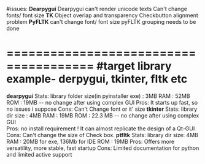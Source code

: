 
#issues:
**Dearpygui**
		Dearpygui can't render unicode texts
		Can't change fonts/ font size
**TK**
		Object overlap and transparency 
		Checkbutton alignment problem
**PyFLTK**
		can't change font/ font size
		pyFLTK grouping needs to be done



======================================
#target library example- derpygui, tkinter, fltk  etc
======================================
**dearpygui**
    Stats:
        library folder size(in pyinstaller exe) : 3MB 
        RAM : 52MB
        ROM : 19MB -- no change after using complex GUI
    Pros:
        It starts up fast, so no issues i suppose
    Cons:
        Can't Change font or it' size
**tkinter**
    Stats:
        library dir size : 4MB 
        RAM : 19MB
        ROM : 22.3 MB -- no change after using complex GUI  
    Pros:
        no install requirement !
        It can almost replicate the design of a Qt-GUI
    Cons:
        Can't change the size of Check box.
**ptfltk**
    Stats:
        library dir size: 4MB 
        RAM : 20MB for exe, 136Mb for IDE
        ROM : 19MB 
    Pros:
        Offers more versatility, more stable, fast startup
    Cons:
        Limited documentation for python and limited active support        
    







